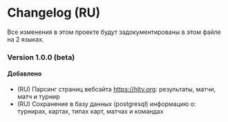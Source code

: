 # Changelog (RU) 

Все изменения в этом проекте будут задокументированы в этом файле на 2 языках.

### Version 1.0.0 (beta)

#### Добавлено
- (RU) Парсинг страниц вебсайта https://hltv.org: результаты, матчи, матч и турнир
- (RU) Сохранение  в базу данных (postgresql) информацию о: турнирах, картах, типах карт, матчах и командах
  